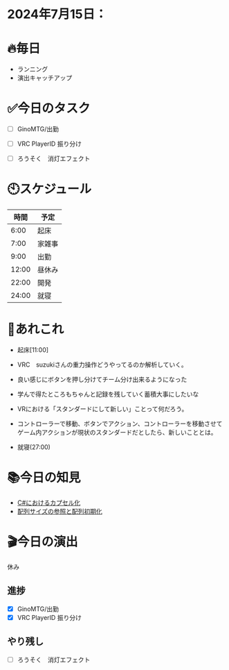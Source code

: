 # 2024年7月15日：

# 🔥毎日
- ランニング
- 演出キャッチアップ

# ✅今日のタスク
- [ ] GinoMTG/出勤
- [ ] VRC PlayerID 振り分け
- [ ] ろうそく　消灯エフェクト


# 🕙スケジュール
| 時間 |  予定 |
|----|----|
|6:00|起床|
|7:00|家雑事|
|9:00|出勤|
|12:00|昼休み|
|22:00|開発|
|24:00|就寝|


# 📌あれこれ
- 起床[11:00]

- VRC　suzukiさんの重力操作どうやってるのか解析していく。

- 良い感じにボタンを押し分けてチーム分け出来るようになった

- 学んで得たところもちゃんと記録を残していく蓄積大事にしたいな

- VRにおける「スタンダードにして新しい」ことって何だろう。
- コントローラーで移動、ボタンでアクション、コントローラーを移動させてゲーム内アクションが現状のスタンダードだとしたら、新しいこととは。

- 就寝(27:00)

# 📚今日の知見
- [C#におけるカプセル化](https://github.com/Nats360/Csharp_TIL/blob/main/202407/%E3%82%AB%E3%83%97%E3%82%BB%E3%83%AB%E5%8C%96.md)
- [配列サイズの参照と配列初期化](https://github.com/Nats360/Csharp_TIL/blob/main/202407/%E9%85%8D%E5%88%97%E3%82%B5%E3%82%A4%E3%82%BA%E3%81%AE%E5%8F%82%E7%85%A7%E3%81%A8%E9%85%8D%E5%88%97%E5%88%9D%E6%9C%9F%E5%8C%96.md)
# 🎬今日の演出
休み
## 進捗
- [x] GinoMTG/出勤
- [x] VRC PlayerID 振り分け

## やり残し
- [ ] ろうそく　消灯エフェクト
